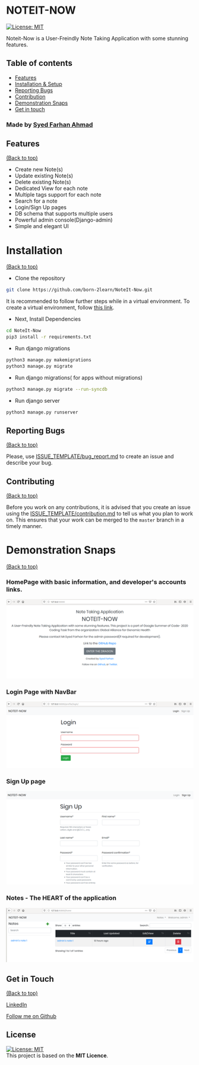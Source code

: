 # NOTEIT-NOW

[![License: MIT](https://img.shields.io/badge/License-MIT-yellow.svg)](https://opensource.org/licenses/MIT)

Noteit-Now is a User-Freindly Note Taking Application with some stunning features.

## Table of contents ##

- [Features](#features)
- [Installation & Setup](#installation)
- [Reporting Bugs](#reporting-bugs)
- [Contribution](#contributing)
- [Demonstration Snaps](#demonstration-snaps)
- [Get in touch](#-get-in-touch)




### Made by [Syed Farhan Ahmad](https://www.linkedin.com/in/syedfarhanahmad/)

## Features ##

[(Back to top)](#table-of-content)

- Create new Note(s)
- Update existing Note(s)
- Delete existing Note(s)
- Dedicated View for each note
- Multiple tags support for each note
- Search for a note
- Login/Sign Up pages 
- DB schema that supports multiple users
- Powerful admin console(Django-admin)
- Simple and elegant UI


# Installation #

[(Back to top)](#table-of-content)

- Clone the repository

```bash
git clone https://github.com/born-2learn/NoteIt-Now.git
```

It is recommended to follow further steps while in a virtual environment. To create a virtual environment, follow [this link](https://packaging.python.org/guides/installing-using-pip-and-virtual-environments/).

- Next, Install Dependencies

```bash
cd NoteIt-Now
pip3 install -r requirements.txt
```

- Run django migrations

```bash
python3 manage.py makemigrations
python3 manage.py migrate
```

- Run django migrations( for apps without migrations)

```bash
python3 manage.py migrate --run-syncdb
```

- Run django server

```bash
python3 manage.py runserver
```


## Reporting Bugs ##
[(Back to top)](#table-of-content)

Please, use [ISSUE_TEMPLATE/bug_report.md](.github/ISSUE_TEMPLATE/bug_report.md) to create an issue and describe your bug.


## Contributing ##
[(Back to top)](#table-of-content)

Before you work on any contributions, it is advised that you create an issue using the [ISSUE_TEMPLATE/contribution.md](.github/ISSUE_TEMPLATE/contribution.md) to tell us what you plan to work on. This ensures that your work can be merged to the `master` branch in a timely manner.


# Demonstration Snaps #

[(Back to top)](#table-of-content)

### HomePage with basic information, and developer's accounts links.

![HomePage](pictures/home_page.png)   

### Login Page with NavBar
![LoginPage](pictures/login.png)

### Sign Up page
![SignUpPage](pictures/signup.png)

### Notes - The HEART of the application
![Notes](pictures/notes.png)



## Get in Touch ##

[(Back to top)](#table-of-content)

[LinkedIn](https://www.linkedin.com/in/syedfarhanahmad/)

[Follow me on Github](https://github.com/born-2learn)

## License
[![License: MIT](https://img.shields.io/badge/License-MIT-yellow.svg)](https://opensource.org/licenses/MIT)   
This project is based on the **MIT Licence**.



